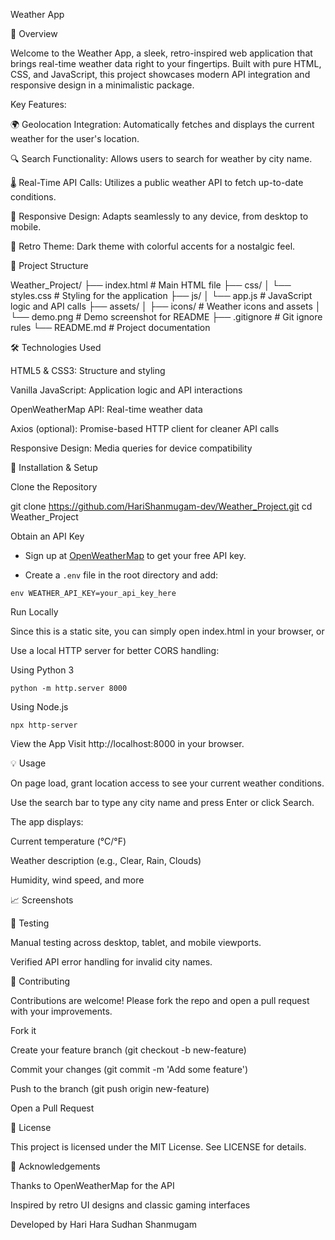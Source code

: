 Weather App



🚀 Overview

Welcome to the Weather App, a sleek, retro-inspired web application that brings real-time weather data right to your fingertips. Built with pure HTML, CSS, and JavaScript, this project showcases modern API integration and responsive design in a minimalistic package.

Key Features:

🌍 Geolocation Integration: Automatically fetches and displays the current weather for the user's location.

🔍 Search Functionality: Allows users to search for weather by city name.

🌡️ Real-Time API Calls: Utilizes a public weather API to fetch up-to-date conditions.

📱 Responsive Design: Adapts seamlessly to any device, from desktop to mobile.

🎨 Retro Theme: Dark theme with colorful accents for a nostalgic feel.

📂 Project Structure

Weather_Project/
├── index.html       # Main HTML file
├── css/
│   └── styles.css   # Styling for the application
├── js/
│   └── app.js       # JavaScript logic and API calls
├── assets/
│   ├── icons/       # Weather icons and assets
│   └── demo.png     # Demo screenshot for README
├── .gitignore       # Git ignore rules
└── README.md        # Project documentation

🛠️ Technologies Used

HTML5 & CSS3: Structure and styling

Vanilla JavaScript: Application logic and API interactions

OpenWeatherMap API: Real-time weather data

Axios (optional): Promise-based HTTP client for cleaner API calls

Responsive Design: Media queries for device compatibility

🔧 Installation & Setup

Clone the Repository

git clone https://github.com/HariShanmugam-dev/Weather_Project.git
cd Weather_Project

Obtain an API Key

   - Sign up at [OpenWeatherMap](https://openweathermap.org/) to get your free API key.

   - Create a `.env` file in the root directory and add:

```env WEATHER_API_KEY=your_api_key_here```

Run Locally

Since this is a static site, you can simply open index.html in your browser, or

Use a local HTTP server for better CORS handling:

Using Python 3

```python -m http.server 8000```

Using Node.js

```npx http-server ```


View the App
Visit http://localhost:8000 in your browser.

💡 Usage

On page load, grant location access to see your current weather conditions.

Use the search bar to type any city name and press Enter or click Search.

The app displays:

Current temperature (°C/°F)

Weather description (e.g., Clear, Rain, Clouds)

Humidity, wind speed, and more

📈 Screenshots



🧪 Testing

Manual testing across desktop, tablet, and mobile viewports.

Verified API error handling for invalid city names.

🤝 Contributing

Contributions are welcome! Please fork the repo and open a pull request with your improvements.

Fork it

Create your feature branch (git checkout -b new-feature)

Commit your changes (git commit -m 'Add some feature')

Push to the branch (git push origin new-feature)

Open a Pull Request

📜 License

This project is licensed under the MIT License. See LICENSE for details.

🙏 Acknowledgements

Thanks to OpenWeatherMap for the API

Inspired by retro UI designs and classic gaming interfaces

Developed by Hari Hara Sudhan Shanmugam

